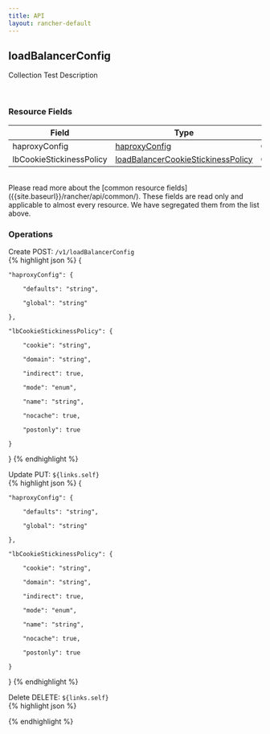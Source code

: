 ```yaml
---
title: API
layout: rancher-default
---
```


## loadBalancerConfig

Collection Test Description

​
### Resource Fields

Field | Type | Create | Update | Default | Notes
---|---|---|---|---|---
haproxyConfig | [haproxyConfig]({{site.baseurl}}/rancher/api/api-resources/haproxyConfig/) | Optional | Yes | - | 
lbCookieStickinessPolicy | [loadBalancerCookieStickinessPolicy]({{site.baseurl}}/rancher/api/api-resources/loadBalancerCookieStickinessPolicy/) | Optional | Yes | - | 

<br>
Please read more about the [common resource fields]({{site.baseurl}}/rancher/api/common/). 
These fields are read only and applicable to almost every resource. We have segregated them from the list above.
​

### Operations



<span class="action">
<span class="header">
Create
<span class="headerright">POST:  <code>/v1/loadBalancerConfig</code></span>
</span>
<div class="action-contents">
{% highlight json %} 
{

	"haproxyConfig": {

		"defaults": "string",

		"global": "string"

	},

	"lbCookieStickinessPolicy": {

		"cookie": "string",

		"domain": "string",

		"indirect": true,

		"mode": "enum",

		"name": "string",

		"nocache": true,

		"postonly": true

	}

} 
{% endhighlight %}
</div>
</span>













<span class="action">
<span class="header">
Update
<span class="headerright">PUT:  <code>${links.self}</code></span>
</span>
<div class="action-contents">
{% highlight json %} 
{

	"haproxyConfig": {

		"defaults": "string",

		"global": "string"

	},

	"lbCookieStickinessPolicy": {

		"cookie": "string",

		"domain": "string",

		"indirect": true,

		"mode": "enum",

		"name": "string",

		"nocache": true,

		"postonly": true

	}

} 
{% endhighlight %}
</div>
</span>







<span class="action">
<span class="header">
Delete
<span class="headerright">DELETE:  <code>${links.self}</code></span>
</span>
<div class="action-contents">
{% highlight json %} 
 
{% endhighlight %}
</div>
</span>






​